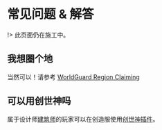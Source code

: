 # 常见问题 & 解答

!> 此页面仍在施工中。

## 我想圈个地

当然可以！请参考 [WorldGuard Region Claiming](https://worldguard.enginehub.org/en/latest/regions/claiming/)

## 可以用创世神吗

属于设计师[建筑师](/welcome/groups.md)的玩家可以在创造服使用[创世神插件](http://mineplugin.org/WorldEdit)。
